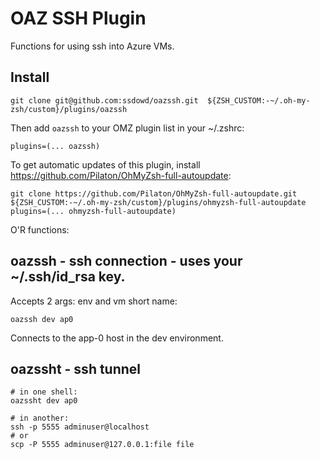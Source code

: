 # OAZ SSH Plugin

Functions for using ssh into Azure VMs.

## Install

```
git clone git@github.com:ssdowd/oazssh.git  ${ZSH_CUSTOM:-~/.oh-my-zsh/custom}/plugins/oazssh
```

Then add `oazssh` to your OMZ plugin list in your ~/.zshrc:

```
plugins=(... oazssh)
```

To get automatic updates of this plugin, install https://github.com/Pilaton/OhMyZsh-full-autoupdate:

```
git clone https://github.com/Pilaton/OhMyZsh-full-autoupdate.git ${ZSH_CUSTOM:-~/.oh-my-zsh/custom}/plugins/ohmyzsh-full-autoupdate
plugins=(... ohmyzsh-full-autoupdate)
```

O'R functions:

## oazssh - ssh connection - uses your ~/.ssh/id_rsa key.

Accepts 2 args: env and vm short name:

```
oazssh dev ap0
```

Connects to the app-0 host in the dev environment.

## oazssht - ssh tunnel

```
# in one shell:
oazssht dev ap0 

# in another:
ssh -p 5555 adminuser@localhost
# or
scp -P 5555 adminuser@127.0.0.1:file file
```

